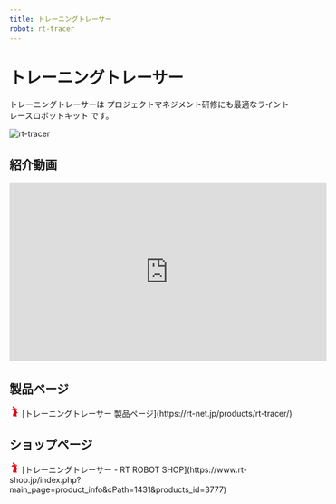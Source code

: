 ```yaml
---
title: トレーニングトレーサー
robot: rt-tracer
---
```


# トレーニングトレーサー

トレーニングトレーサーは
プロジェクトマネジメント研修にも最適なライントレースロボットキット
です。

![rt-tracer](https://rt-net.github.io/images/training-tracer/RT-Tracer.png)

## 紹介動画

<iframe width="560" height="315" src="https://www.youtube.com/embed/Qs0n1iMZ3F8" title="YouTube video player" frameborder="0" allow="accelerometer; autoplay; clipboard-write; encrypted-media; gyroscope; picture-in-picture" allowfullscreen></iframe>

## 製品ページ

<img src='../img/rt-logo-32x32.png' alt='RT' width='18px'>
[トレーニングトレーサー 製品ページ](https://rt-net.jp/products/rt-tracer/)

## ショップページ

<img src='../img/rt-logo-32x32.png' alt='RT' width='18px'>
[トレーニングトレーサー - RT ROBOT SHOP](https://www.rt-shop.jp/index.php?main_page=product_info&cPath=1431&products_id=3777)
